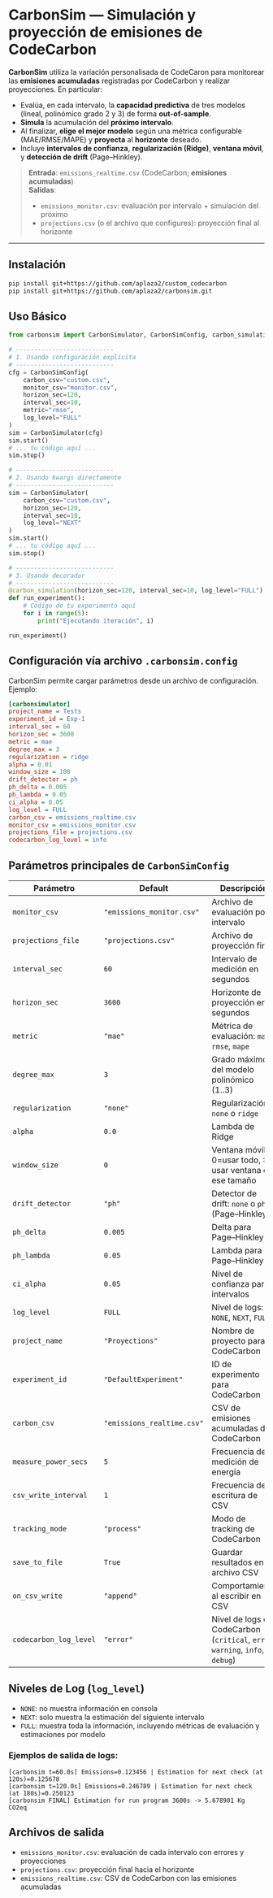 # CarbonSim — Simulación y proyección de emisiones de CodeCarbon

**CarbonSim** utiliza la variación personalisada de CodeCaron para monitorear las **emisiones acumuladas** registradas por CodeCarbon y realizar proyecciones. En particular:

- Evalúa, en cada intervalo, la **capacidad predictiva** de tres modelos (lineal, polinómico grado 2 y 3) de forma **out-of-sample**.  
- **Simula** la acumulación del **próximo intervalo**.  
- Al finalizar, **elige el mejor modelo** según una métrica configurable (MAE/RMSE/MAPE) y **proyecta** al **horizonte** deseado.  
- Incluye **intervalos de confianza**, **regularización (Ridge)**, **ventana móvil**, y **detección de drift** (Page–Hinkley).  

> **Entrada**: `emissions_realtime.csv` (CodeCarbon; **emisiones acumuladas**)  
> **Salidas**:  
> - `emissions_monitor.csv`: evaluación por intervalo + simulación del próximo  
> - `projections.csv` (o el archivo que configures): proyección final al horizonte  

---

## Instalación

```bash
pip install git+https://github.com/aplaza2/custom_codecarbon
pip install git+https://github.com/aplaza2/carbonsim.git
```

## Uso Básico

```python
from carbonsim import CarbonSimulator, CarbonSimConfig, carbon_simulation

# ---------------------------
# 1. Usando configuración explícita
# ---------------------------
cfg = CarbonSimConfig(
    carbon_csv="custom.csv",
    monitor_csv="monitor.csv",
    horizon_sec=120,
    interval_sec=10,
    metric="rmse",
    log_level="FULL"
)
sim = CarbonSimulator(cfg)
sim.start()
# ... tu código aquí ...
sim.stop()

# ---------------------------
# 2. Usando kwargs directamente
# ---------------------------
sim = CarbonSimulator(
    carbon_csv="custom.csv",
    horizon_sec=120,
    interval_sec=10,
    log_level="NEXT"
)
sim.start()
# ... tu código aquí ...
sim.stop()

# ---------------------------
# 3. Usando decorador
# ---------------------------
@carbon_simulation(horizon_sec=120, interval_sec=10, log_level="FULL")
def run_experiment():
    # Código de tu experimento aquí
    for i in range(5):
        print("Ejecutando iteración", i)

run_experiment()

```

## Configuración vía archivo `.carbonsim.config`

CarbonSim permite cargar parámetros desde un archivo de configuración. Ejemplo:

```ini
[carbonsimulator]
project_name = Tests
experiment_id = Exp-1
interval_sec = 60
horizon_sec = 3600
metric = mae
degree_max = 3
regularization = ridge
alpha = 0.01
window_size = 100
drift_detector = ph
ph_delta = 0.005
ph_lambda = 0.05
ci_alpha = 0.05
log_level = FULL
carbon_csv = emissions_realtime.csv
monitor_csv = emissions_monitor.csv
projections_file = projections.csv
codecarbon_log_level = info

```

## Parámetros principales de `CarbonSimConfig`

| Parámetro              | Default                    | Descripción                                                                   |
| ---------------------- | -------------------------- | ----------------------------------------------------------------------------- |
| `monitor_csv`          | `"emissions_monitor.csv"`  | Archivo de evaluación por intervalo                                           |
| `projections_file`     | `"projections.csv"`        | Archivo de proyección final                                                   |
| `interval_sec`         | `60`                       | Intervalo de medición en segundos                                             |
| `horizon_sec`          | `3600`                     | Horizonte de proyección en segundos                                           |
| `metric`               | `"mae"`                    | Métrica de evaluación: `mae`, `rmse`, `mape`                                  |
| `degree_max`           | `3`                        | Grado máximo del modelo polinómico (1..3)                                     |
| `regularization`       | `"none"`                   | Regularización: `none` o `ridge`                                              |
| `alpha`                | `0.0`                      | Lambda de Ridge                                                               |
| `window_size`          | `0`                        | Ventana móvil: 0=usar todo, >0 usar ventana de ese tamaño                     |
| `drift_detector`       | `"ph"`                     | Detector de drift: `none` o `ph` (Page–Hinkley)                               |
| `ph_delta`             | `0.005`                    | Delta para Page–Hinkley                                                       |
| `ph_lambda`            | `0.05`                     | Lambda para Page–Hinkley                                                      |
| `ci_alpha`             | `0.05`                     | Nivel de confianza para intervalos                                            |
| `log_level`            | `FULL`                     | Nivel de logs: `NONE`, `NEXT`, `FULL`                                         |
| `project_name`         | `"Proyections"`            | Nombre de proyecto para CodeCarbon                                            |
| `experiment_id`        | `"DefaultExperiment"`      | ID de experimento para CodeCarbon                                             |
| `carbon_csv`           | `"emissions_realtime.csv"` | CSV de emisiones acumuladas de CodeCarbon                                     |
| `measure_power_secs`   | `5`                        | Frecuencia de medición de energía                                             |
| `csv_write_interval`   | `1`                        | Frecuencia de escritura de CSV                                                |
| `tracking_mode`        | `"process"`                | Modo de tracking de CodeCarbon                                                |
| `save_to_file`         | `True`                     | Guardar resultados en archivo CSV                                             |
| `on_csv_write`         | `"append"`                 | Comportamiento al escribir en CSV                                             |
| `codecarbon_log_level` | `"error"`               | Nivel de logs de CodeCarbon (`critical`, `error`, `warning`, `info`, `debug`) |

## Niveles de Log (`log_level`)

- `NONE`: no muestra información en consola
- `NEXT`: solo muestra la estimación del siguiente intervalo
- `FULL`: muestra toda la información, incluyendo métricas de evaluación y estimaciones por modelo

### Ejemplos de salida de logs:
```text
[carbonsim t=60.0s] Emissions=0.123456 | Estimation for next check (at 120s)=0.125678
[carbonsim t=120.0s] Emissions=0.246789 | Estimation for next check (at 180s)=0.250123
[carbonsim FINAL] Estimation for run program 3600s -> 5.678901 Kg CO2eq
```

## Archivos de salida

- `emissions_monitor.csv`: evaluación de cada intervalo con errores y proyecciones
- `projections.csv`: proyección final hacia el horizonte
- `emissions_realtime.csv`: CSV de CodeCarbon con las emisiones acumuladas